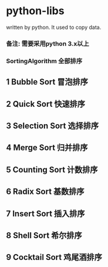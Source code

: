 # python-libs
written by python. It used to copy data.

### 备注: 需要采用python 3.x以上
### SortingAlgorithm 全部排序

## 1 Bubble Sort 		冒泡排序
## 2 Quick Sort 		快速排序
## 3 Selection Sort		选择排序
## 4 Merge Sort			归并排序
## 5 Counting Sort		计数排序
## 6 Radix Sort			基数排序
## 7 Insert Sort		插入排序
## 8 Shell Sort			希尔排序
## 9 Cocktail Sort		鸡尾酒排序